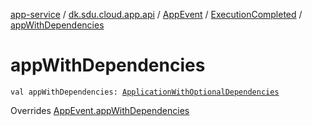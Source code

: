 [app-service](../../../index.md) / [dk.sdu.cloud.app.api](../../index.md) / [AppEvent](../index.md) / [ExecutionCompleted](index.md) / [appWithDependencies](./app-with-dependencies.md)

# appWithDependencies

`val appWithDependencies: `[`ApplicationWithOptionalDependencies`](../../-application-with-optional-dependencies/index.md)

Overrides [AppEvent.appWithDependencies](../app-with-dependencies.md)

